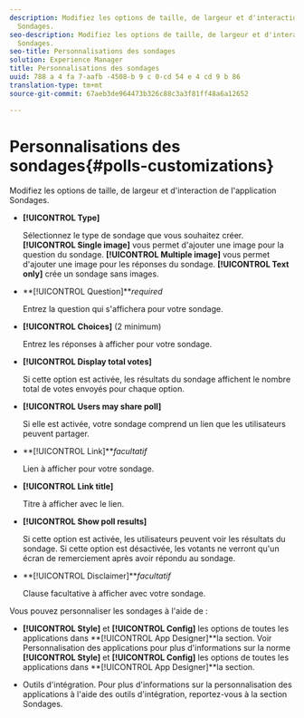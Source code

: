 ```yaml
---
description: Modifiez les options de taille, de largeur et d'interaction de l'application
  Sondages.
seo-description: Modifiez les options de taille, de largeur et d'interaction de l'application
  Sondages.
seo-title: Personnalisations des sondages
solution: Experience Manager
title: Personnalisations des sondages
uuid: 788 a 4 fa 7-aafb -4508-b 9 c 0-cd 54 e 4 cd 9 b 86
translation-type: tm+mt
source-git-commit: 67aeb3de964473b326c88c3a3f81ff48a6a12652

---
```



# Personnalisations des sondages{#polls-customizations}

Modifiez les options de taille, de largeur et d'interaction de l'application Sondages.



* **[!UICONTROL Type]**

   Sélectionnez le type de sondage que vous souhaitez créer. **[!UICONTROL Single image]** vous permet d'ajouter une image pour la question du sondage. **[!UICONTROL Multiple image]** vous permet d'ajouter une image pour les réponses du sondage. **[!UICONTROL Text only]** crée un sondage sans images.

* **[!UICONTROL Question]***required*

   Entrez la question qui s'affichera pour votre sondage.

* **[!UICONTROL Choices]** (2 minimum)

   Entrez les réponses à afficher pour votre sondage.

* **[!UICONTROL Display total votes]**

   Si cette option est activée, les résultats du sondage affichent le nombre total de votes envoyés pour chaque option.

* **[!UICONTROL Users may share poll]**

   Si elle est activée, votre sondage comprend un lien que les utilisateurs peuvent partager.

* **[!UICONTROL Link]***facultatif*

   Lien à afficher pour votre sondage.

* **[!UICONTROL Link title]**

   Titre à afficher avec le lien.

* **[!UICONTROL Show poll results]**

   Si cette option est activée, les utilisateurs peuvent voir les résultats du sondage. Si cette option est désactivée, les votants ne verront qu'un écran de remerciement après avoir répondu au sondage.

* **[!UICONTROL Disclaimer]***facultatif*

   Clause facultative à afficher avec votre sondage.

Vous pouvez personnaliser les sondages à l'aide de :

* **[!UICONTROL Style]** et **[!UICONTROL Config]** les options de toutes les applications dans **[!UICONTROL App Designer]**la section. Voir Personnalisation des applications pour plus d'informations sur la norme **[!UICONTROL Style]** et **[!UICONTROL Config]** les options de toutes les applications dans **[!UICONTROL App Designer]**la section.

* Outils d'intégration. Pour plus d'informations sur la personnalisation des applications à l'aide des outils d'intégration, reportez-vous à la section Sondages.

